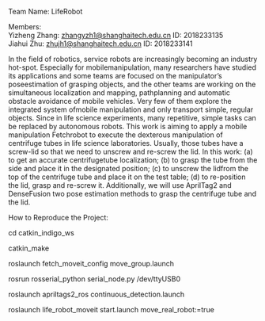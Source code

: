 Team Name: LifeRobot <br>

Members: <br>
Yizheng Zhang: zhangyzh1@shanghaitech.edu.cn   ID: 2018233135 <br>
Jiahui  Zhu: zhujh1@shanghaitech.edu.cn      ID: 2018233141 <br>

In the field of robotics, service robots are increasingly becoming an industry hot-spot. Especially for mobilemanipulation, many researchers have studied its applications and some teams are focused on the manipulator’s poseestimation of grasping objects, and the other teams are working on the simultaneous localization and mapping, pathplanning and automatic obstacle avoidance of mobile vehicles. Very few of them explore the integrated system ofmobile manipulation and only transport simple, regular objects. Since in life science experiments, many repetitive, simple tasks can be replaced by autonomous robots. This work is aiming to apply a mobile manipulation Fetchrobot to execute the dexterous manipulation of centrifuge tubes in life science laboratories. Usually, those tubes have a screw-lid so that we need to unscrew and re-screw the lid. In this work: (a) to get an accurate centrifugetube localization; (b) to grasp the tube from the side and place it in the designated position; (c) to unscrew the lidfrom the top of the centrifuge tube and place it on the test table; (d) to re-position the lid, grasp and re-screw it. Additionally, we will use AprilTag2 and DenseFusion two pose estimation methods to grasp the centrifuge tube and the lid.


How to Reproduce the Project:

cd catkin_indigo_ws

catkin_make

roslaunch fetch_moveit_config move_group.launch

rosrun rosserial_python serial_node.py /dev/ttyUSB0

roslaunch apriltags2_ros continuous_detection.launch

roslaunch life_robot_moveit start.launch move_real_robot:=true